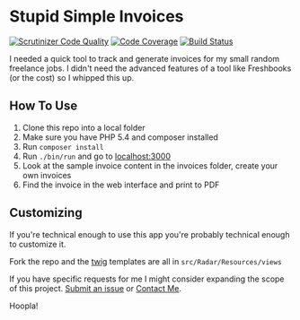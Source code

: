 Stupid Simple Invoices
======================
[![Scrutinizer Code Quality](https://scrutinizer-ci.com/g/andrewshell/invoice/badges/quality-score.png?b=master)](https://scrutinizer-ci.com/g/andrewshell/invoice/?branch=master)
[![Code Coverage](https://scrutinizer-ci.com/g/andrewshell/invoice/badges/coverage.png?b=master)](https://scrutinizer-ci.com/g/andrewshell/invoice/?branch=master)
[![Build Status](https://travis-ci.org/andrewshell/invoice.svg?branch=master)](https://travis-ci.org/andrewshell/invoice)

I needed a quick tool to track and generate invoices for my small random
freelance jobs.  I didn't need the advanced features of a tool like
Freshbooks (or the cost) so I whipped this up.

## How To Use
1. Clone this repo into a local folder
2. Make sure you have PHP 5.4 and composer installed
3. Run `composer install`
4. Run `./bin/run` and go to [localhost:3000](http://localhost:3000/)
5. Look at the sample invoice content in the invoices folder, create your own invoices
6. Find the invoice in the web interface and print to PDF

## Customizing
If you're technical enough to use this app you're probably technical enough
to customize it.

Fork the repo and the [twig](http://twig.sensiolabs.org/) templates are all in `src/Radar/Resources/views`

If you have specific requests for me I might consider expanding the scope of this
project.  [Submit an issue](https://github.com/andrewshell/invoice/issues) or
[Contact Me](http://blog.andrewshell.org/contact-andrew/).

Hoopla!
